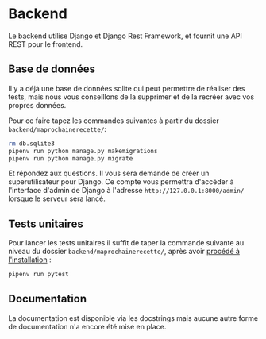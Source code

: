 # Backend

Le backend utilise Django et Django Rest Framework, et fournit une API REST pour le frontend.

## Base de données

Il y a déjà une base de données sqlite qui peut permettre de réaliser des tests, mais nous vous conseillons de la supprimer et de la recréer avec vos propres données.

Pour ce faire tapez les commandes suivantes à partir du dossier `backend/maprochainerecette/`:

```bash
rm db.sqlite3
pipenv run python manage.py makemigrations
pipenv run python manage.py migrate
```

Et répondez aux questions. Il vous sera demandé de créer un superutilisateur pour Django. Ce compte vous permettra d'accéder à l'interface d'admin de Django à l'adresse `http://127.0.0.1:8000/admin/` lorsque le serveur sera lancé.

## Tests unitaires

Pour lancer les tests unitaires il suffit de taper la commande suivante au niveau du dossier `backend/maprochainerecette/`, après avoir [procédé à l'installation](../README.md#backend) :

```bash
pipenv run pytest
```

## Documentation

La documentation est disponible via les docstrings mais aucune autre forme de documentation n'a encore été mise en place.
